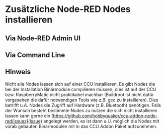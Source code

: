 # Zusätzliche Node-RED Nodes installieren



## Via Node-RED Admin UI

## Via Command Line

## Hinweis 

Nicht alle Nodes lassen sich auf einer CCU installieren. Es gibt Nodes die bei der Installation Binärmodule compilieren müssen, dies ist auf der CCU bzw. RaspberryMatic nicht praktikabel machbar (Buildroot ist nicht dafür vorgesehen die dafür notwendigen Tools wie z.B. gcc zu installieren). Dies betrifft u.A. Nodes die Zugriff auf Hardware (z.B. Bluetooth) benötigen. Falls der Wunsch besteht bestimmte Nodes zu nutzen die sich nicht installieren lassen kann gerne ein [https://github.com/hobbyquaker/ccu-addon-node-red/issues](Issue) angelegt werden, es ist dann u.U. möglich die Nodes mit vorab gebauten Binärmodulen mit in das CCU Addon Paket aufzunehmen.

